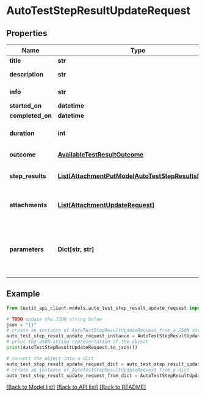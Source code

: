# AutoTestStepResultUpdateRequest


## Properties

Name | Type | Description | Notes
------------ | ------------- | ------------- | -------------
**title** | **str** | The name of the step. | [optional] 
**description** | **str** | Description of the step result. | [optional] 
**info** | **str** | Extended description of the step result. | [optional] 
**started_on** | **datetime** | Step start date. | [optional] 
**completed_on** | **datetime** | Step end date. | [optional] 
**duration** | **int** | Expected or actual duration of the test run execution in milliseconds. | [optional] 
**outcome** | [**AvailableTestResultOutcome**](AvailableTestResultOutcome.md) | Specifies the result of the autotest execution. | [optional] 
**step_results** | [**List[AttachmentPutModelAutoTestStepResultsModel]**](AttachmentPutModelAutoTestStepResultsModel.md) | Nested step results. The maximum nesting level is 15. | [optional] 
**attachments** | [**List[AttachmentUpdateRequest]**](AttachmentUpdateRequest.md) | /// &lt;summary&gt;  Specifies an attachment GUID. Multiple values can be sent.  &lt;/summary&gt; | [optional] 
**parameters** | **Dict[str, str]** | \&quot;&lt;b&gt;parameter&lt;/b&gt;\&quot;: \&quot;&lt;b&gt;value&lt;/b&gt;\&quot; pair with arbitrary custom parameters. Multiple parameters can be sent. | [optional] 

## Example

```python
from testit_api_client.models.auto_test_step_result_update_request import AutoTestStepResultUpdateRequest

# TODO update the JSON string below
json = "{}"
# create an instance of AutoTestStepResultUpdateRequest from a JSON string
auto_test_step_result_update_request_instance = AutoTestStepResultUpdateRequest.from_json(json)
# print the JSON string representation of the object
print(AutoTestStepResultUpdateRequest.to_json())

# convert the object into a dict
auto_test_step_result_update_request_dict = auto_test_step_result_update_request_instance.to_dict()
# create an instance of AutoTestStepResultUpdateRequest from a dict
auto_test_step_result_update_request_from_dict = AutoTestStepResultUpdateRequest.from_dict(auto_test_step_result_update_request_dict)
```
[[Back to Model list]](../README.md#documentation-for-models) [[Back to API list]](../README.md#documentation-for-api-endpoints) [[Back to README]](../README.md)


